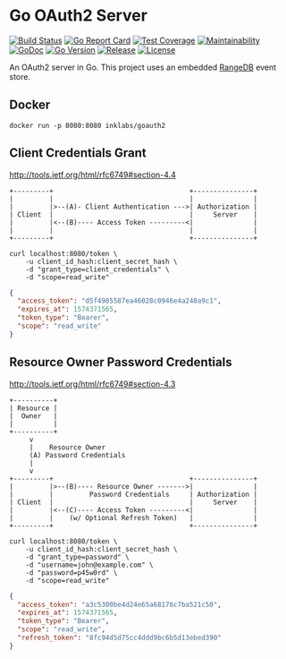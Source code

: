 # Go OAuth2 Server

[![Build Status](https://travis-ci.org/inklabs/goauth2.svg?branch=master)](https://travis-ci.org/inklabs/goauth2)
[![Go Report Card](https://goreportcard.com/badge/github.com/inklabs/goauth2)](https://goreportcard.com/report/github.com/inklabs/goauth2)
[![Test Coverage](https://api.codeclimate.com/v1/badges/7970cb8ab9408b433cde/test_coverage)](https://codeclimate.com/github/inklabs/goauth2/test_coverage)
[![Maintainability](https://api.codeclimate.com/v1/badges/7970cb8ab9408b433cde/maintainability)](https://codeclimate.com/github/inklabs/goauth2/maintainability)
[![GoDoc](https://godoc.org/github.com/inklabs/goauth2?status.svg)](https://godoc.org/github.com/inklabs/goauth2)
[![Go Version](https://img.shields.io/github/go-mod/go-version/inklabs/goauth2.svg)](https://github.com/inklabs/goauth2/blob/master/go.mod)
[![Release](https://img.shields.io/github/release/inklabs/goauth2.svg?include_prereleases&sort=semver)](https://github.com/inklabs/goauth2/releases/latest)
[![License](https://img.shields.io/github/license/inklabs/goauth2.svg)](https://github.com/inklabs/goauth2/blob/master/LICENSE)

An OAuth2 server in Go. This project uses an embedded [RangeDB](https://www.github.com/inklabs/rangedb) event store.

## Docker

```
docker run -p 8080:8080 inklabs/goauth2
```

## Client Credentials Grant

http://tools.ietf.org/html/rfc6749#section-4.4

```
+---------+                                  +---------------+
|         |                                  |               |
|         |>--(A)- Client Authentication --->| Authorization |
| Client  |                                  |     Server    |
|         |<--(B)---- Access Token ---------<|               |
|         |                                  |               |
+---------+                                  +---------------+
```

```shell script
curl localhost:8080/token \
    -u client_id_hash:client_secret_hash \
    -d "grant_type=client_credentials" \
    -d "scope=read_write"
```

```json
{
  "access_token": "d5f4985587ea46028c0946e4a240a9c1",
  "expires_at": 1574371565,
  "token_type": "Bearer",
  "scope": "read_write"
}
```

## Resource Owner Password Credentials

http://tools.ietf.org/html/rfc6749#section-4.3

```
+----------+
| Resource |
|  Owner   |
|          |
+----------+
     v
     |    Resource Owner
     (A) Password Credentials
     |
     v
+---------+                                  +---------------+
|         |>--(B)---- Resource Owner ------->|               |
|         |         Password Credentials     | Authorization |
| Client  |                                  |     Server    |
|         |<--(C)---- Access Token ---------<|               |
|         |    (w/ Optional Refresh Token)   |               |
+---------+                                  +---------------+
```

```shell script
curl localhost:8080/token \
    -u client_id_hash:client_secret_hash \
    -d "grant_type=password" \
    -d "username=john@example.com" \
    -d "password=p45w0rd" \
    -d "scope=read_write"
```

```json
{
  "access_token": "a3c5300be4d24e65a68176c7ba521c50",
  "expires_at": 1574371565,
  "token_type": "Bearer",
  "scope": "read_write",
  "refresh_token": "8fc94d5d75cc4ddd9bc6b5d13ebed390"
}
```
